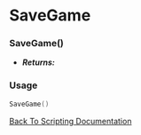 # SaveGame

### SaveGame()
- ***Returns:*** 

### Usage

```Lua
SaveGame()
```


[Back To Scripting Documentation](../README.md)
